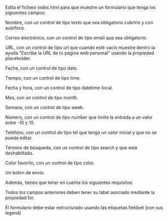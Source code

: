 Edita el fichero index.html para que muestre un formulario que tenga los sigiuentes campos:

Nombre, con un control de tipo texto que sea obligatorio cubrirlo y con autofoco.

Correo electrónico, con un control de tipo email que sea obligatorio.

URL, con un control de tipo url que cuando esté vacío muestre dentro la ayuda "Escribe la URL de tu página web personal" usando la propiedad placeholder.

Fecha, con un control de tipo date.

Tiempo, con un control de tipo time.

Fecha y hora, con un control de tipo datetime-local.

Mes, con un control de tipo month.

Semana, con un control de tipo week.

Número, con un control de tipo number que limite la entrada a un valor entre -10 y 10.

Teléfono, con un control de tipo tel que tenga un valor inicial y que no se pueda editar.

Término de búsqueda, con un control de tipo search y que este deshabiltado.

Color favorito, con un control de tipo color.

Un botón de envío.

Además, tienes que tener en cuenta los siguientes requisitos:

Todos los campos anteriores deben tener su label asociado mediante la propiedad for.

El formulario debe estar estructurado usando las etiquetas fieldset (con sus legend)

